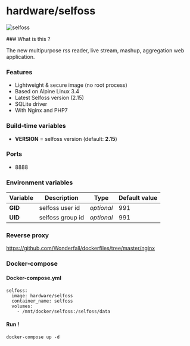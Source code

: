 # hardware/selfoss

![selfoss](https://i.imgur.com/8hJyBgk.png "selfoss")

### What is this ?

The new multipurpose rss reader, live stream, mashup, aggregation web application.

### Features

- Lightweight & secure image (no root process)
- Based on Alpine Linux 3.4
- Latest Selfoss version (2.15)
- SQLite driver
- With Nginx and PHP7

### Build-time variables

- **VERSION** = selfoss version (default: **2.15**)

### Ports

- 8888

### Environment variables

| Variable | Description | Type | Default value |
| -------- | ----------- | ---- | ------------- |
| **GID** | selfoss user id | *optional* | 991
| **UID** | selfoss group id | *optional* | 991

### Reverse proxy

https://github.com/Wonderfall/dockerfiles/tree/master/nginx

### Docker-compose

#### Docker-compose.yml

```
selfoss:
  image: hardware/selfoss
  container_name: selfoss
  volumes:
    - /mnt/docker/selfoss:/selfoss/data
```

#### Run !

```
docker-compose up -d
```

